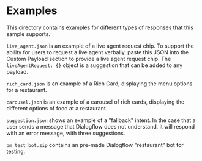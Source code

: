 # Examples

This directory contains examples for different types of responses that this sample supports.

`live_agent.json` is an example of a live agent request chip. To support the ability for users to request a live agent verbally, paste this JSON into the Custom Payload section to provide a live agent request chip. The `liveAgentRequest: {}` object is a suggestion that can be added to any payload.

`rich_card.json` is an example of a Rich Card, displaying the menu options for a restaurant.

`carousel.json` is an example of a carousel of rich cards, displaying the different options of food at a restaurant.

`suggestion.json` shows an example of a "fallback" intent. In the case that a user sends a message that Dialogflow does not understand, it will respond with an error message, with three suggestions.

`bm_test_bot.zip` contains an pre-made Dialogflow "restaurant" bot for testing.
